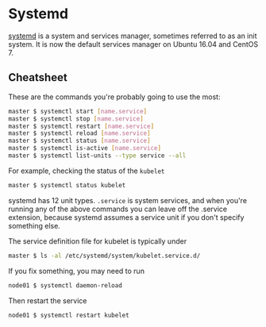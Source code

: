 # Systemd

[systemd](https://systemd.io/) is a system and services manager, sometimes referred to as an init system. It is now the default services manager on Ubuntu 16.04 and CentOS 7.

## Cheatsheet

These are the commands you're probably going to use the most:

```bash
master $ systemctl start [name.service]
master $ systemctl stop [name.service]
master $ systemctl restart [name.service]
master $ systemctl reload [name.service]
master $ systemctl status [name.service]
master $ systemctl is-active [name.service]
master $ systemctl list-units --type service --all
```

For example, checking the status of the `kubelet`

```bash
master $ systemctl status kubelet
```

systemd has 12 unit types. `.service` is system services, and when you're running any of the above commands you can leave off the .service extension, because systemd assumes a service unit if you don't specify something else.

The service definition file for kubelet is typically under

```bash
master $ ls -al /etc/systemd/system/kubelet.service.d/
```

If you fix something, you may need to run

```bash
node01 $ systemctl daemon-reload
```

Then restart the service

```bash
node01 $ systemctl restart kubelet
```


